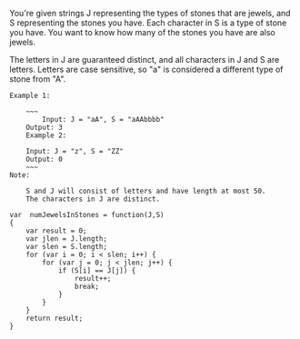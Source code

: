 You're given strings J representing the types of stones that are jewels,
 and S representing the stones you have.  Each character in S is a type of stone you have.
  You want to know how many of the stones you have are also jewels.

The letters in J are guaranteed distinct, and all characters in J and S are letters.
 Letters are case sensitive, so "a" is considered a different type of stone from "A".

    Example 1:

        ~~~
            Input: J = "aA", S = "aAAbbbb"
        Output: 3
        Example 2:

        Input: J = "z", S = "ZZ"
        Output: 0
        ~~~
    Note:

        S and J will consist of letters and have length at most 50.
        The characters in J are distinct.


~~~
var  numJewelsInStones = function(J,S)
{
    var result = 0;
    var jlen = J.length;
    var slen = S.length;
    for (var i = 0; i < slen; i++) {
        for (var j = 0; j < jlen; j++) {
            if (S[i] == J[j]) {
                result++;
                break;
            }
        }
    }
    return result;
}
~~~